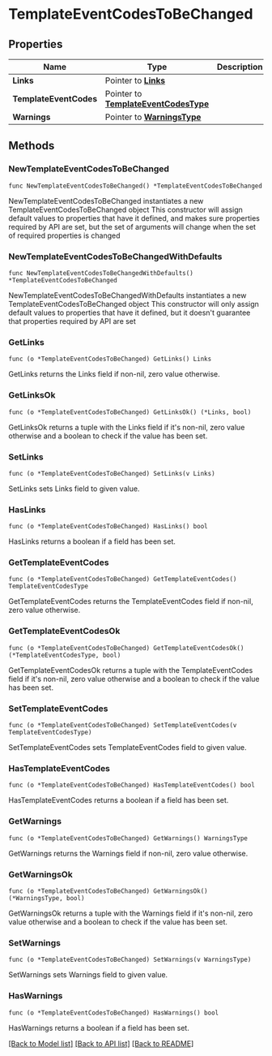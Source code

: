 # TemplateEventCodesToBeChanged

## Properties

Name | Type | Description | Notes
------------ | ------------- | ------------- | -------------
**Links** | Pointer to [**Links**](Links.md) |  | [optional] 
**TemplateEventCodes** | Pointer to [**TemplateEventCodesType**](TemplateEventCodesType.md) |  | [optional] 
**Warnings** | Pointer to [**WarningsType**](WarningsType.md) |  | [optional] 

## Methods

### NewTemplateEventCodesToBeChanged

`func NewTemplateEventCodesToBeChanged() *TemplateEventCodesToBeChanged`

NewTemplateEventCodesToBeChanged instantiates a new TemplateEventCodesToBeChanged object
This constructor will assign default values to properties that have it defined,
and makes sure properties required by API are set, but the set of arguments
will change when the set of required properties is changed

### NewTemplateEventCodesToBeChangedWithDefaults

`func NewTemplateEventCodesToBeChangedWithDefaults() *TemplateEventCodesToBeChanged`

NewTemplateEventCodesToBeChangedWithDefaults instantiates a new TemplateEventCodesToBeChanged object
This constructor will only assign default values to properties that have it defined,
but it doesn't guarantee that properties required by API are set

### GetLinks

`func (o *TemplateEventCodesToBeChanged) GetLinks() Links`

GetLinks returns the Links field if non-nil, zero value otherwise.

### GetLinksOk

`func (o *TemplateEventCodesToBeChanged) GetLinksOk() (*Links, bool)`

GetLinksOk returns a tuple with the Links field if it's non-nil, zero value otherwise
and a boolean to check if the value has been set.

### SetLinks

`func (o *TemplateEventCodesToBeChanged) SetLinks(v Links)`

SetLinks sets Links field to given value.

### HasLinks

`func (o *TemplateEventCodesToBeChanged) HasLinks() bool`

HasLinks returns a boolean if a field has been set.

### GetTemplateEventCodes

`func (o *TemplateEventCodesToBeChanged) GetTemplateEventCodes() TemplateEventCodesType`

GetTemplateEventCodes returns the TemplateEventCodes field if non-nil, zero value otherwise.

### GetTemplateEventCodesOk

`func (o *TemplateEventCodesToBeChanged) GetTemplateEventCodesOk() (*TemplateEventCodesType, bool)`

GetTemplateEventCodesOk returns a tuple with the TemplateEventCodes field if it's non-nil, zero value otherwise
and a boolean to check if the value has been set.

### SetTemplateEventCodes

`func (o *TemplateEventCodesToBeChanged) SetTemplateEventCodes(v TemplateEventCodesType)`

SetTemplateEventCodes sets TemplateEventCodes field to given value.

### HasTemplateEventCodes

`func (o *TemplateEventCodesToBeChanged) HasTemplateEventCodes() bool`

HasTemplateEventCodes returns a boolean if a field has been set.

### GetWarnings

`func (o *TemplateEventCodesToBeChanged) GetWarnings() WarningsType`

GetWarnings returns the Warnings field if non-nil, zero value otherwise.

### GetWarningsOk

`func (o *TemplateEventCodesToBeChanged) GetWarningsOk() (*WarningsType, bool)`

GetWarningsOk returns a tuple with the Warnings field if it's non-nil, zero value otherwise
and a boolean to check if the value has been set.

### SetWarnings

`func (o *TemplateEventCodesToBeChanged) SetWarnings(v WarningsType)`

SetWarnings sets Warnings field to given value.

### HasWarnings

`func (o *TemplateEventCodesToBeChanged) HasWarnings() bool`

HasWarnings returns a boolean if a field has been set.


[[Back to Model list]](../README.md#documentation-for-models) [[Back to API list]](../README.md#documentation-for-api-endpoints) [[Back to README]](../README.md)


